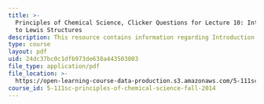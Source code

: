 ```yaml
---
title: >-
  Principles of Chemical Science, Clicker Questions for Lecture 10: Introduction
  to Lewis Structures
description: This resource contains information regarding Introduction to Lewis Structures.
type: course
layout: pdf
uid: 24dc37bc0c1dfb973de638a443503003
file_type: application/pdf
file_location: >-
  https://open-learning-course-data-production.s3.amazonaws.com/5-111sc-principles-of-chemical-science-fall-2014/24dc37bc0c1dfb973de638a443503003_MIT5_111F14_Lec10Clkr.pdf
course_id: 5-111sc-principles-of-chemical-science-fall-2014
---
```

